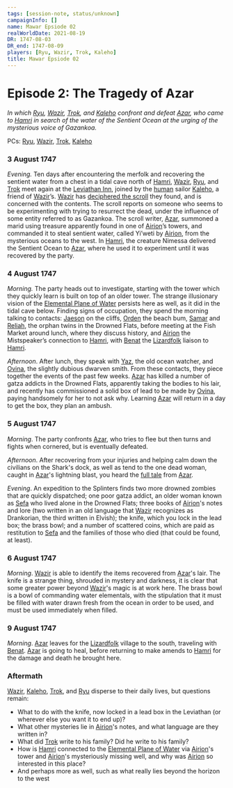 ```yaml
---
tags: [session-note, status/unknown]
campaignInfo: []
name: Mawar Epsiode 02
realWorldDate: 2021-08-19
DR: 1747-08-03
DR_end: 1747-08-09
players: [Ryu, Wazir, Trok, Kaleho]
title: Mawar Epsiode 02
---
```


# Episode 2: The Tragedy of Azar
*In which [Ryu](<../../../people/pcs/mawar-confederacy/ryu.md>), [Wazir](<../../../people/pcs/mawar-confederacy/wazir.md>), [Trok](<../../../people/pcs/mawar-confederacy/trok.md>), and [Kaleho](<../../../people/pcs/mawar-confederacy/kaleho.md>) confront and defeat [Azar](<../../../people/mawarans/azar.md>), who came to [Hamri](<../../../gazetteer/west-coast/mawar-confederacy/hamri.md>) in search of the water of the Sentient Ocean at the urging of the mysterious voice of Gazankoa.*

PCs: [Ryu](<../../../people/pcs/mawar-confederacy/ryu.md>), [Wazir](<../../../people/pcs/mawar-confederacy/wazir.md>), [Trok](<../../../people/pcs/mawar-confederacy/trok.md>), [Kaleho](<../../../people/pcs/mawar-confederacy/kaleho.md>)

### 3 August 1747
*Evening.* Ten days after encountering the merfolk and recovering the sentient water from a chest in a tidal cave north of [Hamri](<../../../gazetteer/west-coast/mawar-confederacy/hamri.md>), [Wazir](<../../../people/pcs/mawar-confederacy/wazir.md>), [Ryu](<../../../people/pcs/mawar-confederacy/ryu.md>), and [Trok](<../../../people/pcs/mawar-confederacy/trok.md>) meet again at the [Leviathan Inn](<../../../gazetteer/west-coast/mawar-confederacy/leviathan-inn.md>), joined by the [human](<../../../species/humans/humans.md>) sailor [Kaleho](<../../../people/pcs/mawar-confederacy/kaleho.md>), a friend of [Wazir](<../../../people/pcs/mawar-confederacy/wazir.md>)’s. [Wazir](<../../../people/pcs/mawar-confederacy/wazir.md>) has [deciphered the scroll](<../notes/the-ciphered-scroll.md>) they found, and is concerned with the contents. The scroll reports on someone who seems to be experimenting with trying to resurrect the dead, under the influence of some entity referred to as Gazankoa. The scroll writer, [Azar](<../../../people/mawarans/azar.md>), summoned a marid using treasure apparently found in one of [Airion](<../../../people/other-humans/airion.md>)’s towers, and commanded it to steal sentient water, called Yi’weti by [Airion](<../../../people/other-humans/airion.md>), from the mysterious oceans to the west. In [Hamri](<../../../gazetteer/west-coast/mawar-confederacy/hamri.md>), the creature Nimessa delivered the Sentient Ocean to [Azar](<../../../people/mawarans/azar.md>), where he used it to experiment until it was recovered by the party.

### 4 August 1747
*Morning.* The party heads out to investigate, starting with the tower which they quickly learn is built on top of an older tower. The strange illusionary vision of the [Elemental Plane of Water](<../../../cosmology/multiverse/energy-realms/elemental-realms/elemental-plane-of-water.md>) persists here as well, as it did in the tidal cave below. Finding signs of occupation, they spend the morning talking to contacts: [Jaeson](<../../../people/mawarans/jaeson.md>) on the cliffs, [Orden](<../../../people/mawarans/orden.md>) the beach bum, [Samar](<../../../people/mawarans/samar.md>) and [Reliah](<../../../people/mawarans/reliah.md>), the orphan twins in the Drowned Flats, before meeting at the Fish Market around lunch, where they discuss history, and [Airion](<../../../people/other-humans/airion.md>) the Mistspeaker’s connection to [Hamri](<../../../gazetteer/west-coast/mawar-confederacy/hamri.md>), with [Benat](<../../../people/lizardfolk/benat.md>) the [Lizardfolk](<../../../species/children-of-the-embodied-gods/lizardfolk/lizardfolk.md>) liaison to [Hamri](<../../../gazetteer/west-coast/mawar-confederacy/hamri.md>). 

*Afternoon*. After lunch, they speak with [Yaz](<../../../people/mawarans/yaz.md>), the old ocean watcher, and [Ovina](<../../../people/dwarves/ovina.md>), the slightly dubious dwarven smith. From these contacts, they piece together the events of the past few weeks. [Azar](<../../../people/mawarans/azar.md>) has killed a number of gatza addicts in the Drowned Flats, apparently taking the bodies to his lair, and recently has commissioned a solid box of lead to be made by [Ovina](<../../../people/dwarves/ovina.md>), paying handsomely for her to not ask why. Learning [Azar](<../../../people/mawarans/azar.md>) will return in a day to get the box, they plan an ambush. 

### 5 August 1747
*Morning*. The party confronts [Azar](<../../../people/mawarans/azar.md>), who tries to flee but then turns and fights when cornered, but is eventually defeated.

*Afternoon*. After recovering from your injuries and helping calm down the civilians on the Shark's dock, as well as tend to the one dead woman, caught in [Azar](<../../../people/mawarans/azar.md>)'s lightning blast, you heard the [full tale](<../notes/azar-s-tale.md>) from [Azar](<../../../people/mawarans/azar.md>).

*Evening*. An expedition to the Splinters finds two more drowned zombies that are quickly dispatched; one poor gatza addict, an older woman known as [Sefa](<../../../people/mawarans/sefa.md>) who lived alone in the Drowned Flats; three books of [Airion](<../../../people/other-humans/airion.md>)'s notes and lore (two written in an old language that [Wazir](<../../../people/pcs/mawar-confederacy/wazir.md>) recognizes as Drankorian, the third written in Elvish); the knife, which you lock in the lead box; the brass bowl; and a number of scattered coins, which are paid as restitution to [Sefa](<../../../people/mawarans/sefa.md>) and the families of those who died (that could be found, at least).

### 6 August 1747
*Morning*. [Wazir](<../../../people/pcs/mawar-confederacy/wazir.md>) is able to identify the items recovered from [Azar](<../../../people/mawarans/azar.md>)'s lair. The knife is a strange thing, shrouded in mystery and darkness, it is clear that some greater power beyond [Wazir](<../../../people/pcs/mawar-confederacy/wazir.md>)'s magic is at work here. The brass bowl is a bowl of commanding water elementals, with the stipulation that it must be filled with water drawn fresh from the ocean in order to be used, and must be used immediately when filled. 

### 9 August 1747
*Morning*. [Azar](<../../../people/mawarans/azar.md>) leaves for the [Lizardfolk](<../../../species/children-of-the-embodied-gods/lizardfolk/lizardfolk.md>) village to the south, traveling with [Benat](<../../../people/lizardfolk/benat.md>). [Azar](<../../../people/mawarans/azar.md>) is going to heal, before returning to make amends to [Hamri](<../../../gazetteer/west-coast/mawar-confederacy/hamri.md>) for the damage and death he brought here. 

### Aftermath
[Wazir](<../../../people/pcs/mawar-confederacy/wazir.md>), [Kaleho](<../../../people/pcs/mawar-confederacy/kaleho.md>), [Trok](<../../../people/pcs/mawar-confederacy/trok.md>), and [Ryu](<../../../people/pcs/mawar-confederacy/ryu.md>) disperse to their daily lives, but questions remain:
-   What to do with the knife, now locked in a lead box in the Leviathan (or wherever else you want it to end up)?
-   What other mysteries lie in [Airion](<../../../people/other-humans/airion.md>)'s notes, and what language are they written in?
-   What did [Trok](<../../../people/pcs/mawar-confederacy/trok.md>) write to his family? Did he write to his family?
-   How is [Hamri](<../../../gazetteer/west-coast/mawar-confederacy/hamri.md>) connected to the [Elemental Plane of Water](<../../../cosmology/multiverse/energy-realms/elemental-realms/elemental-plane-of-water.md>) via [Airion](<../../../people/other-humans/airion.md>)'s tower and [Airion](<../../../people/other-humans/airion.md>)'s mysteriously missing well, and why was [Airion](<../../../people/other-humans/airion.md>) so interested in this place?
-   And perhaps more as well, such as what really lies beyond the horizon to the west
